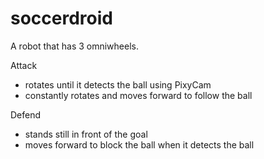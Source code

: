 # soccerdroid
A robot that has 3 omniwheels. 

Attack
- rotates until it detects the ball using PixyCam
- constantly rotates and moves forward to follow the ball

Defend
- stands still in front of the goal
- moves forward to block the ball when it detects the ball 
